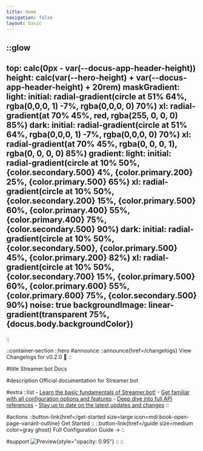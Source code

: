 ```yaml
---
title: Home
navigation: false
layout: basic
---
```


::glow
---
top: calc(0px - var(--docus-app-header-height))
height: calc(var(--hero-height) + var(--docus-app-header-height) + 20rem)
maskGradient:
  light:
    initial: radial-gradient(circle at 51% 64%, rgba(0,0,0, 1) -7%, rgba(0,0,0, 0) 70%)
    xl: radial-gradient(at 70% 45%, red, rgba(255, 0, 0, 0) 85%)
  dark:
    initial: radial-gradient(circle at 51% 64%, rgba(0,0,0, 1) -7%, rgba(0,0,0, 0) 70%)
    xl: radial-gradient(at 70% 45%, rgba(0, 0, 0, 1), rgba(0, 0, 0, 0) 85%)
gradient:
  light:
    initial: radial-gradient(circle at 10% 50%, {color.secondary.500} 4%, {color.primary.200} 25%, {color.primary.500} 65%)
    xl: radial-gradient(circle at 10% 50%, {color.secondary.200} 15%, {color.primary.500} 60%, {color.primary.400} 55%, {color.primary.400} 75%, {color.secondary.500} 90%)
  dark:
    initial: radial-gradient(circle at 10% 50%, {color.secondary.500}, {color.primary.500} 45%, {color.primary.200} 82%)
    xl: radial-gradient(circle at 10% 50%, {color.secondary.700} 15%, {color.primary.500} 60%, {color.primary.600} 55%, {color.primary.600} 75%, {color.secondary.500} 90%)
noise: true
backgroundImage: linear-gradient(transparent 75%, {docus.body.backgroundColor})
---
::

::container-section
  ::hero
  #announce
  ::announce{href=/changelogs}
    View Changelogs for v0.2.0 🎉
  ::

  #title
  Streamer.bot Docs

  #description
  Official documentation for Streamer.bot

  #extra
    ::list
    - [Learn the basic fundamentals of Streamer.bot!](/get-started)
    - [Get familiar with all configuration options and features](/guide)
    - [Deep dive into full API references](/api)
    - [Stay up to date on the latest updates and changes](/changelogs)
    ::

  #actions
  ::button-link{href=/get-started size=large icon=mdi:book-open-page-variant-outline}
    Get Started
  ::
  ::button-link{href=/guide size=medium color=gray ghost}
    Full Configuration Guide →
  ::

  #support
  ![Preview](https://streamer.bot/img/screenshots/streamerbot-slide-1.png){style="opacity: 0.95"}
  ::
::